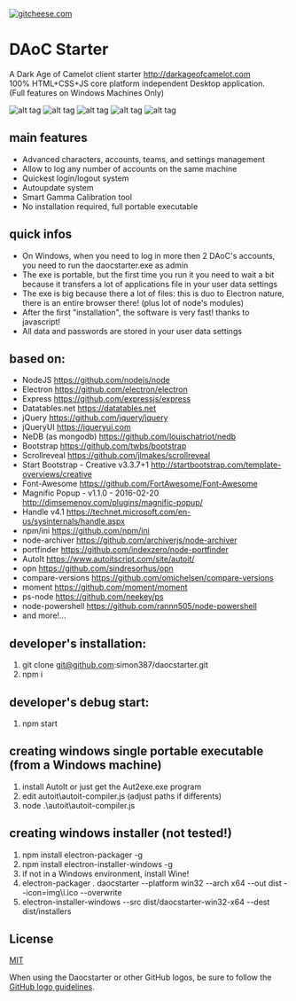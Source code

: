 [![gitcheese.com](https://s3.amazonaws.com/gitcheese-ui-master/images/badge.svg)](https://www.gitcheese.com/donate/users/18740246/repos/80989370)

# DAoC Starter

A Dark Age of Camelot client starter <http://darkageofcamelot.com>  
100% HTML+CSS+JS core platform independent Desktop application.  
(Full features on Windows Machines Only)

![alt tag](http://www.simonecelia.it/github/img/screen0.png)
![alt tag](http://www.simonecelia.it/github/img/screen1.png)
![alt tag](http://www.simonecelia.it/github/img/screen2.png)
![alt tag](http://www.simonecelia.it/github/img/screen3.png)
![alt tag](http://www.simonecelia.it/github/img/screen4.png)

## main features

+ Advanced characters, accounts, teams, and settings management
+ Allow to log any number of accounts on the same machine
+ Quickest login/logout system
+ Autoupdate system
+ Smart Gamma Calibration tool
+ No installation required, full portable executable

## quick infos

+ On Windows, when you need to log in more then 2 DAoC's accounts, you need to run the daocstarter.exe as admin
+ The exe is portable, but the first time you run it you need to wait a bit because it transfers a lot of applications file in your user data settings
+ The exe is big because there a lot of files: this is duo to Electron nature, there is an entire browser there! (plus lot of node's  modules)
+ After the first "installation", the software is very fast! thanks to javascript!
+ All data and passwords are stored in your user data settings

## based on:

+ NodeJS <https://github.com/nodejs/node>
+ Electron <https://github.com/electron/electron>
+ Express <https://github.com/expressjs/express>
+ Datatables.net <https://datatables.net>
+ jQuery <https://github.com/jquery/jquery>
+ jQueryUI <https://jqueryui.com>
+ NeDB (as mongodb) <https://github.com/louischatriot/nedb>
+ Bootstrap <https://github.com/twbs/bootstrap>
+ Scrollreveal <https://github.com/jlmakes/scrollreveal>
+ Start Bootstrap - Creative v3.3.7+1 <http://startbootstrap.com/template-overviews/creative>
+ Font-Awesome <https://github.com/FortAwesome/Font-Awesome>
+ Magnific Popup - v1.1.0 - 2016-02-20 <http://dimsemenov.com/plugins/magnific-popup/>
+ Handle v4.1 <https://technet.microsoft.com/en-us/sysinternals/handle.aspx>
+ npm/ini <https://github.com/npm/ini>
+ node-archiver <https://github.com/archiverjs/node-archiver>
+ portfinder <https://github.com/indexzero/node-portfinder>
+ AutoIt <https://www.autoitscript.com/site/autoit/>
+ opn <https://github.com/sindresorhus/opn>
+ compare-versions <https://github.com/omichelsen/compare-versions>
+ moment <https://github.com/moment/moment>
+ ps-node <https://github.com/neekey/ps>
+ node-powershell <https://github.com/rannn505/node-powershell>
+ and more!...

## developer's installation:

1. git clone git@github.com:simon387/daocstarter.git
2. npm i

## developer's debug start:

1. npm start

## creating windows single portable executable (from a Windows machine)

1. install AutoIt or just get the Aut2exe.exe program
2. edit autoit\autoit-compiler.js (adjust paths if differents)
3. node .\autoit\autoit-compiler.js

## creating windows installer (not tested!)

1. npm install electron-packager -g
2. npm install electron-installer-windows -g
3. if not in a Windows environment, install Wine!
4. electron-packager . daocstarter --platform win32 --arch x64 --out dist --icon=img\i.ico --overwrite
5. electron-installer-windows --src dist/daocstarter-win32-x64 --dest dist/installers

## License

[MIT](https://github.com/simon387/daocstarter/blob/master/LICENSE.md)


When using the Daocstarter or other GitHub logos, be sure to follow the [GitHub logo guidelines](https://github.com/logos).
